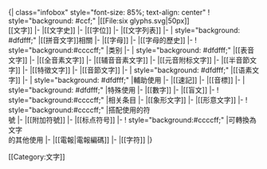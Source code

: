 {| class="infobox" style="font-size: 85%; text-align: center"
! style="background: #ccf;" |[[File:six glyphs.svg|50px]]<br>[[文字]]
|-
|[[文字史]]
|-
|[[字位]]
|-
|[[文字列表]]
|-
| style="background: #dfdfff;" |[[拼音文字]]相關
|-
|[[字母]]
|-
|[[字母的歷史]]
|-
! style="background:#ccccff;" |类别
|-
| style="background: #dfdfff;" |[[表音文字]]
|-
|[[全音素文字]]
|-
|[[辅音音素文字]]
|-
|[[元音附标文字]]
|-
|[[半音節文字]]
|-
|[[特徵文字]]
|-
|[[音節文字]]
|-
| style="background: #dfdfff;" |[[语素文字]]
|-
| style="background: #dfdfff;" |輔助使用
|-
|[[速記]]
|-
|[[音標]]
|-
| style="background: #dfdfff;" |特殊使用
|-
|[[數字]]
|-
|[[盲文]]
|-
! style="background:#ccccff;" |相关条目
|-
|[[象形文字]]
|-
|[[形意文字]]
|-
! style="background:#ccccff;" |搭配使用的符<br />號
|-
|[[附加符號]]
|-
|[[标点符号]]
|-
! style="background:#ccccff;" |可轉換為文字<br />的其他使用
|-
|[[電報|電報編碼]]
|-
|[[字符]]
|}<noinclude>

[[Category:文字]]

</noinclude>